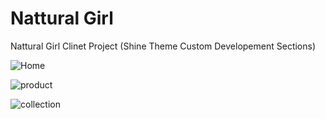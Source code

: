 # Nattural Girl
 Nattural Girl Clinet Project (Shine Theme Custom Developement Sections)
 
![Home](https://github.com/user-attachments/assets/56719c56-f140-4ab5-8b88-ca7838582cc4)

![product](https://github.com/user-attachments/assets/8072751c-3b6f-444b-9193-70060c3e6164)

![collection](https://github.com/user-attachments/assets/604766b1-96e8-4591-b3e8-54ddf457dc3a)
